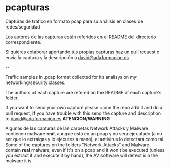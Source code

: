 pcapturas
=========

Capturas de tráfico en formato pcap para su análisis en clases de redes/seguridad

Los autores de las capturas están referidos en el README del directorio correspondiente.

Si quieres colaborar aportando tus propias capturas haz un pull request o envía la captura y la descripción a david@adaformacion.es

--

Traffic samples in .pcap format collected for its analisys on my networking/security classes.

The authors of each capture are refered on the README of each capture's folder.

If you want to send your own capture please clone the repo add it and do a pull request, if you have trouble with this send the capture and description to david@adaformacion.es
**ATENCIÓN/WARNING**

Algunas de las capturas de las carpetas Network Attacks y Malware contienen malware **real**, aunque está en un pcap y no será ejecutado (a no ser que lo extraigas y lo ejecutes a mano), el antivirus lo detectará como tal.
Some of the captures on the folders "Network Attacks" and Malware contain **real** malware, even if it's on a pcap and it won't be executed (unless you extract it and execute it by hand), the AV software will detect is a the malware it is.
